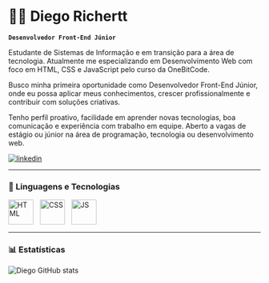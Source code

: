 # 👨‍💻 Diego Richertt

**`Desenvolvedor Front-End Júnior`**

Estudante de Sistemas de Informação e em transição para a área de tecnologia. Atualmente me especializando em Desenvolvimento Web com foco em HTML, CSS e JavaScript pelo curso da OneBitCode.

Busco minha primeira oportunidade como Desenvolvedor Front-End Júnior, onde eu possa aplicar meus conhecimentos, crescer profissionalmente e contribuir com soluções criativas.

Tenho perfil proativo, facilidade em aprender novas tecnologias, boa comunicação e experiência com trabalho em equipe. Aberto a vagas de estágio ou júnior na área de programação, tecnologia ou desenvolvimento web.

[![linkedin](https://img.shields.io/badge/LinkedIn-0077B5?style=for-the-badge&logo=linkedin&logoColor=white)](https://www.linkedin.com/in/diego-richertt-888b94208/)

---

### 🤖 Linguagens e Tecnologias
<img
align="left" 
    alt="HTML"
    title="HTML" 
    width="50px" 
    style="padding-right: 10px;" 
src="https://cdn.jsdelivr.net/gh/devicons/devicon@latest/icons/html5/html5-original-wordmark.svg" />


<img 
align="left" 
    alt="CSS"
    title="CSS" 
    width="50px" 
    style="padding-right: 10px;" 
src="https://cdn.jsdelivr.net/gh/devicons/devicon@latest/icons/css3/css3-original-wordmark.svg" />


<img 
align="left" 
    alt="JS"
    title="JS" 
    width="50px" 
    style="padding-right: 10px;" 
src="https://cdn.jsdelivr.net/gh/devicons/devicon@latest/icons/javascript/javascript-original.svg" />

<br/>
<br/>
<br/>


---

### 📊 Estatísticas

![Diego GitHub stats](https://github-readme-stats.vercel.app/api?username=diegorichertt&show_icons=true&theme=dracula)

